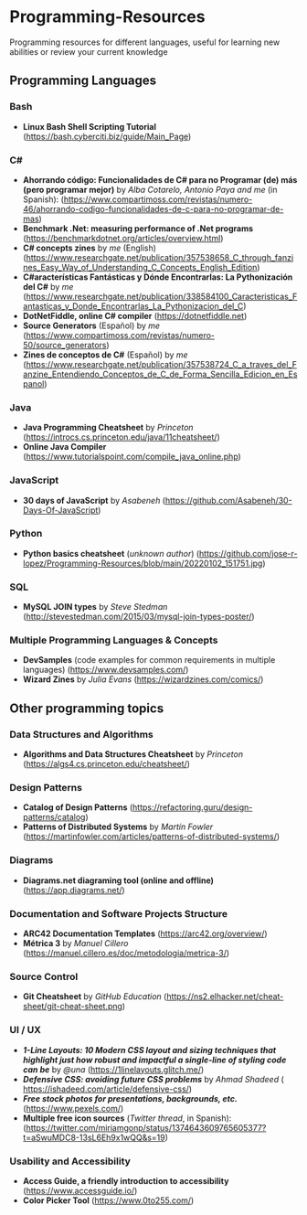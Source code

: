 # Programming-Resources
Programming resources for different languages, useful for learning new abilities or review your current knowledge

## Programming Languages

### Bash

- **Linux Bash Shell Scripting Tutorial** (https://bash.cyberciti.biz/guide/Main_Page)

### C#

- **Ahorrando código: Funcionalidades de C# para no Programar (de) más (pero programar mejor)** by *Alba Cotarelo, Antonio Paya and me* (in Spanish): (https://www.compartimoss.com/revistas/numero-46/ahorrando-codigo-funcionalidades-de-c-para-no-programar-de-mas)
- **Benchmark .Net: measuring performance of .Net programs** (https://benchmarkdotnet.org/articles/overview.html)
- **C# concepts zines** by *me* (English) (https://www.researchgate.net/publication/357538658_C_through_fanzines_Easy_Way_of_Understanding_C_Concepts_English_Edition)
- **C#aracterísticas Fantásticas y Dónde Encontrarlas: La Pythonización del C#** by *me* (https://www.researchgate.net/publication/338584100_Caracteristicas_Fantasticas_y_Donde_Encontrarlas_La_Pythonizacion_del_C)
- **DotNetFiddle, online C# compiler** (https://dotnetfiddle.net)
- **Source Generators** (Español) by *me* (https://www.compartimoss.com/revistas/numero-50/source_generators)
- **Zines de conceptos de C#** (Español) by *me* (https://www.researchgate.net/publication/357538724_C_a_traves_del_Fanzine_Entendiendo_Conceptos_de_C_de_Forma_Sencilla_Edicion_en_Espanol)

### Java

- **Java Programming Cheatsheet** by *Princeton* (https://introcs.cs.princeton.edu/java/11cheatsheet/)
- **Online Java Compiler** (https://www.tutorialspoint.com/compile_java_online.php)

### JavaScript

- **30 days of JavaScript** by *Asabeneh* (https://github.com/Asabeneh/30-Days-Of-JavaScript)

### Python

- **Python basics cheatsheet** (*unknown author*) (https://github.com/jose-r-lopez/Programming-Resources/blob/main/20220102_151751.jpg)

### SQL

- **MySQL JOIN types** by *Steve Stedman* (http://stevestedman.com/2015/03/mysql-join-types-poster/)

### Multiple Programming Languages & Concepts

- **DevSamples** (code examples for common requirements in multiple languages) (https://www.devsamples.com/)
- **Wizard Zines** by *Julia Evans* (https://wizardzines.com/comics/)

## Other programming topics

### Data Structures and Algorithms

- **Algorithms and Data Structures Cheatsheet** by *Princeton* (https://algs4.cs.princeton.edu/cheatsheet/)

### Design Patterns

- **Catalog of Design Patterns** (https://refactoring.guru/design-patterns/catalog)
- **Patterns of Distributed Systems** by *Martín Fowler* (https://martinfowler.com/articles/patterns-of-distributed-systems/)

### Diagrams

- **Diagrams.net diagraming tool (online and offline)** (https://app.diagrams.net/)

### Documentation and Software Projects Structure

- **ARC42 Documentation Templates** (https://arc42.org/overview/)
- **Métrica 3** by *Manuel Cillero* (https://manuel.cillero.es/doc/metodologia/metrica-3/)

### Source Control

- **Git Cheatsheet** by *GitHub Education* (https://ns2.elhacker.net/cheat-sheet/git-cheat-sheet.png)

### UI / UX

- ***1-Line Layouts: 10 Modern CSS layout and sizing techniques that highlight just how robust and impactful a single-line of styling code can be*** by *@una* (https://1linelayouts.glitch.me/)
- ***Defensive CSS: avoiding future CSS problems*** by *Ahmad Shadeed* ( https://ishadeed.com/article/defensive-css/)
- ***Free stock photos for presentations, backgrounds, etc.*** (https://www.pexels.com/)
- **Multiple free icon sources** (*Twitter thread*, in Spanish): (https://twitter.com/miriamgonp/status/1374643609765605377?t=aSwuMDC8-13sL6Eh9x1wQQ&s=19)

### Usability and Accessibility

- **Access Guide, a friendly introduction to accessibility** (https://www.accessguide.io/)
- **Color Picker Tool** (https://www.0to255.com/)
